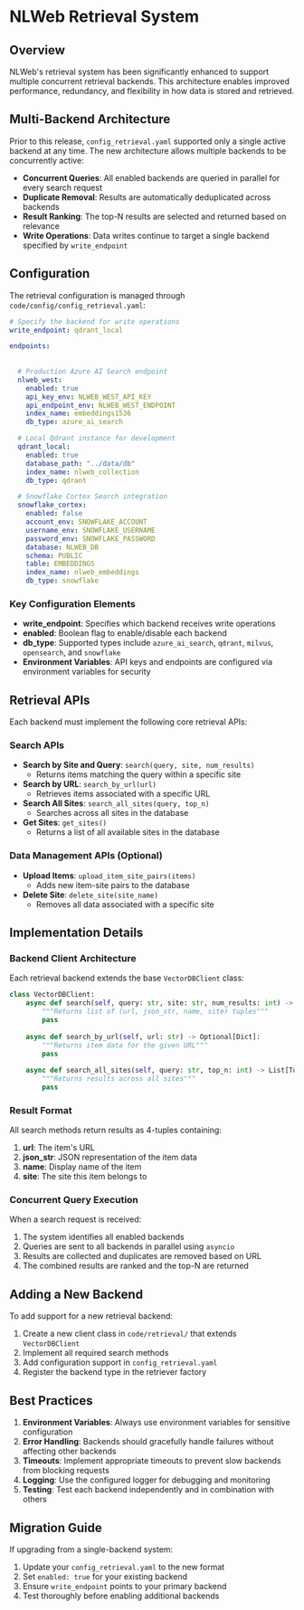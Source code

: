# NLWeb Retrieval System

## Overview

NLWeb's retrieval system has been significantly enhanced to support multiple concurrent retrieval backends. This architecture enables improved performance, redundancy, and flexibility in how data is stored and retrieved.

## Multi-Backend Architecture

Prior to this release, `config_retrieval.yaml` supported only a single active backend at any time. The new architecture allows multiple backends to be concurrently active:

- **Concurrent Queries**: All enabled backends are queried in parallel for every search request
- **Duplicate Removal**: Results are automatically deduplicated across backends
- **Result Ranking**: The top-N results are selected and returned based on relevance
- **Write Operations**: Data writes continue to target a single backend specified by `write_endpoint`

## Configuration

The retrieval configuration is managed through `code/config/config_retrieval.yaml`:

```yaml
# Specify the backend for write operations
write_endpoint: qdrant_local

endpoints:
 
 
  # Production Azure AI Search endpoint
  nlweb_west:
    enabled: true
    api_key_env: NLWEB_WEST_API_KEY
    api_endpoint_env: NLWEB_WEST_ENDPOINT
    index_name: embeddings1536
    db_type: azure_ai_search

  # Local Qdrant instance for development
  qdrant_local:
    enabled: true
    database_path: "../data/db"
    index_name: nlweb_collection
    db_type: qdrant

  # Snowflake Cortex Search integration
  snowflake_cortex:
    enabled: false
    account_env: SNOWFLAKE_ACCOUNT
    username_env: SNOWFLAKE_USERNAME
    password_env: SNOWFLAKE_PASSWORD
    database: NLWEB_DB
    schema: PUBLIC
    table: EMBEDDINGS
    index_name: nlweb_embeddings
    db_type: snowflake
```

### Key Configuration Elements

- **write_endpoint**: Specifies which backend receives write operations
- **enabled**: Boolean flag to enable/disable each backend
- **db_type**: Supported types include `azure_ai_search`, `qdrant`, `milvus`, `opensearch`, and `snowflake`
- **Environment Variables**: API keys and endpoints are configured via environment variables for security

## Retrieval APIs

Each backend must implement the following core retrieval APIs:

### Search APIs
- **Search by Site and Query**: `search(query, site, num_results)`
  - Returns items matching the query within a specific site
- **Search by URL**: `search_by_url(url)`
  - Retrieves items associated with a specific URL
- **Search All Sites**: `search_all_sites(query, top_n)`
  - Searches across all sites in the database
- **Get Sites**: `get_sites()`
  - Returns a list of all available sites in the database

### Data Management APIs (Optional)
- **Upload Items**: `upload_item_site_pairs(items)`
  - Adds new item-site pairs to the database
- **Delete Site**: `delete_site(site_name)`
  - Removes all data associated with a specific site

## Implementation Details

### Backend Client Architecture

Each retrieval backend extends the base `VectorDBClient` class:

```python
class VectorDBClient:
    async def search(self, query: str, site: str, num_results: int) -> List[Tuple[str, str, str, str]]:
        """Returns list of (url, json_str, name, site) tuples"""
        pass
    
    async def search_by_url(self, url: str) -> Optional[Dict]:
        """Returns item data for the given URL"""
        pass
    
    async def search_all_sites(self, query: str, top_n: int) -> List[Tuple[str, str, str, str]]:
        """Returns results across all sites"""
        pass
```

### Result Format

All search methods return results as 4-tuples containing:
1. **url**: The item's URL
2. **json_str**: JSON representation of the item data
3. **name**: Display name of the item
4. **site**: The site this item belongs to

### Concurrent Query Execution

When a search request is received:

1. The system identifies all enabled backends
2. Queries are sent to all backends in parallel using `asyncio`
3. Results are collected and duplicates are removed based on URL
4. The combined results are ranked and the top-N are returned

## Adding a New Backend

To add support for a new retrieval backend:

1. Create a new client class in `code/retrieval/` that extends `VectorDBClient`
2. Implement all required search methods
3. Add configuration support in `config_retrieval.yaml`
4. Register the backend type in the retriever factory

## Best Practices

1. **Environment Variables**: Always use environment variables for sensitive configuration
2. **Error Handling**: Backends should gracefully handle failures without affecting other backends
3. **Timeouts**: Implement appropriate timeouts to prevent slow backends from blocking requests
4. **Logging**: Use the configured logger for debugging and monitoring
5. **Testing**: Test each backend independently and in combination with others

## Migration Guide

If upgrading from a single-backend system:

1. Update your `config_retrieval.yaml` to the new format
2. Set `enabled: true` for your existing backend
3. Ensure `write_endpoint` points to your primary backend
4. Test thoroughly before enabling additional backends